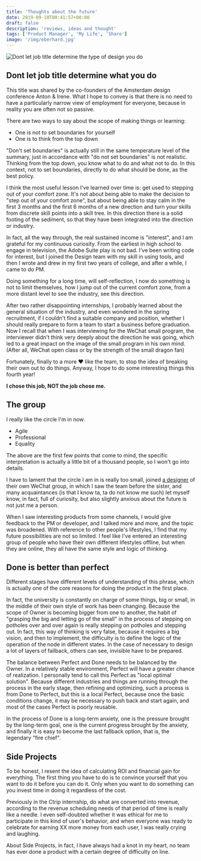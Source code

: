 ```yaml
---
title: 'Thoughts about the future'
date: 2019-09-10T00:41:57+08:00
draft: false
description: 'reviews, ideas and thought'
tags: ['Product Manager', 'My Life', 'Share']
image: '/img/eberhard.jpg'
---
```


![Dont let job title determine the type of design you do
](https://assets.srv.work/web/ECAwSgSW4AAqsYp.jpg)

## Dont let job title determine what you do

This title was shared by the co-founders of the Amsterdam design conference Anton & Irene.
What I hope to convey is that there is no need to have a particularly narrow view of employment for everyone, because in reality you are often not so passive.

There are two ways to say about the scope of making things or learning:

- One is not to set boundaries for yourself
- One is to think from the top down

"Don't set boundaries" is actually still in the same temperature level of the summary, just in accordance with "do not set boundaries" is not realistic. Thinking from the top down, you know what to do and what not to do. In this context, not to set boundaries, directly to do what should be done, as the best policy.

I think the most useful lesson I've learned over time is: get used to stepping out of your comfort zone. It's not about being able to make the decision to "step out of your comfort zone", but about being able to stay calm in the first 3 months and the first 6 months of a new direction and turn your skills from discrete skill points into a skill tree. In this direction there is a solid footing of the sediment, so that they have been integrated into the direction or industry.

In fact, all the way through, the real sustained income is "interest", and I am grateful for my continuous curiosity. From the earliest in high school to engage in television, the Adobe Suite play is not bad. I've been writing code for interest, but I joined the Design team with my skill in using tools, and then I wrote and drew in my first two years of college, and after a while, I came to do PM.

Doing something for a long time, will self-reflection, I now do something is not to limit themselves, how I jump out of the current comfort zone, from a more distant level to see the industry, see this direction.

After two rather disappointing internships, I probably learned about the general situation of the industry, and even wondered in the spring recruitment, if I couldn't find a suitable company and position, whether I should really prepare to form a team to start a business before graduation. Now I recall that when I was interviewing for the WeChat small program, the interviewer didn't think very deeply about the direction he was going, which led to a great impact on the image of the small program in his own mind. (After all, WeChat open class or by the strength of the small dragon fan)

Fortunately, finally to a more ❤ like the team, to stop the idea of breaking their own out to do things. Anyway, I hope to do some interesting things this fourth year!

**I chose this job, NOT the job chose me.**

<!--

Most people have three possible options for graduation: graduate school, going abroad, or working.

I basically decided to work after graduation when I was in my sophomore year.
Actually, going to graduate school was never an option.
-->

## The group

I really like the circle I'm in now.

- Agile
- Professional
- Equality

The above are the first few points that come to mind, the specific interpretation is actually a little bit of a thousand people, so I won't go into details.

I have to lament that the circle I am in is really too small, joined [a designer](http://xdd.one) of their own WeChat group, in which I saw the team before the sister, and many acquaintances (is that I know ta, ta do not know me such) let myself know, in fact, full of curiosity, but also slightly anxious about the future is not just me a person.

When I saw interesting products from some channels, I would give feedback to the PM or developer, and I talked more and more, and the topic was broadened. With reference to other people's lifestyles, I find that my future possibilities are not so limited. I feel like I've entered an interesting group of people who have their own different lifestyles offline, but when they are online, they all have the same style and logic of thinking.

## Done is better than perfect

Different stages have different levels of understanding of this phrase, which is actually one of the core reasons for doing the product in the first place.

In fact, the university is constantly on charge of some things, big or small, in the middle of their own style of work has been changing. Because the scope of Owner is becoming bigger from one to another, the habit of "grasping the big and letting go of the small" in the process of stepping on potholes over and over again is really stepping on potholes and stepping out. In fact, this way of thinking is very false, because it requires a big vision, and then to implement, the difficulty is to define the logic of the operation of the node in different states. In the case of necessary to design a lot of layers of fallback, others can see, invisible have to be prepared.

The balance between Perfect and Done needs to be balanced by the Owner. In a relatively stable environment, Perfect will have a greater chance of realization. I personally tend to call this Perfect as "local optimal solution". Because different industries and things are running through the process in the early stage, then refining and optimizing, such a process is from Done to Perfect, but this is a local Perfect, because once the basic conditions change, it may be necessary to push back and start again, and most of the cases Perfect is poorly reusable.

In the process of Done is a long-term anxiety, one is the pressure brought by the long-term goal, one is the current progress brought by the anxiety, and finally it is easy to become the last fallback option, that is, the legendary "fire chief".

## Side Projects

To be honest, I resent the idea of calculating ROI and financial gain for everything. The first thing you have to do is to convince yourself that you want to do it before you can do it. Only when you want to do something can you invest time in doing it regardless of the cost.

Previously in the Ctrip internship, do what are converted into revenue, according to the revenue scheduling needs of that period of time is really like a needle. I even self-doubted whether it was ethical for me to participate in this kind of user's behavior, and when everyone was ready to celebrate for earning XX more money from each user, I was really crying and laughing.

About Side Projects, in fact, I have always had a knot in my heart, no team has ever done a product with a certain degree of difficulty on line.
